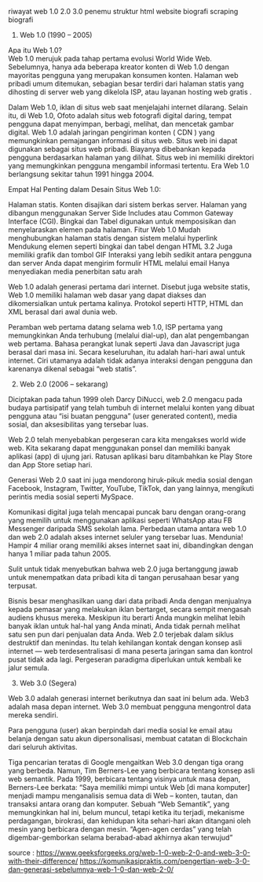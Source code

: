 riwayat web 1.0 2.0 3.0
penemu struktur html
website biografi
scraping biografi

1. Web 1.0 (1990 – 2005)

Apa itu Web 1.0?  
Web 1.0 merujuk pada tahap pertama evolusi World Wide Web. Sebelumnya, hanya ada beberapa kreator konten di Web 1.0 dengan mayoritas pengguna yang merupakan konsumen konten. Halaman web pribadi umum ditemukan, sebagian besar terdiri dari halaman statis yang dihosting di server web yang dikelola ISP, atau layanan hosting web gratis . 

Dalam Web 1.0, iklan di situs web saat menjelajahi internet dilarang. Selain itu, di Web 1.0, Ofoto adalah situs web fotografi digital daring, tempat pengguna dapat menyimpan, berbagi, melihat, dan mencetak gambar digital. Web 1.0 adalah jaringan pengiriman konten ( CDN ) yang memungkinkan pemajangan informasi di situs web. Situs web ini dapat digunakan sebagai situs web pribadi. Biayanya dibebankan kepada pengguna berdasarkan halaman yang dilihat. Situs web ini memiliki direktori yang memungkinkan pengguna mengambil informasi tertentu. Era Web 1.0 berlangsung sekitar tahun 1991 hingga 2004. 

Empat Hal Penting dalam Desain Situs Web 1.0:

Halaman statis.
Konten disajikan dari sistem berkas server.
Halaman yang dibangun menggunakan Server Side Includes atau Common Gateway Interface (CGI).
Bingkai dan Tabel digunakan untuk memposisikan dan menyelaraskan elemen pada halaman.
Fitur Web 1.0
Mudah menghubungkan halaman statis dengan sistem melalui hyperlink
Mendukung elemen seperti bingkai dan tabel dengan HTML 3.2
Juga memiliki grafik dan tombol GIF
Interaksi yang lebih sedikit antara pengguna dan server
Anda dapat mengirim formulir HTML melalui email
Hanya menyediakan media penerbitan satu arah

Web 1.0 adalah generasi pertama dari internet. Disebut juga website statis, Web 1.0 memiliki halaman web dasar yang dapat diakses dan dikomersialkan untuk pertama kalinya. Protokol seperti HTTP, HTML dan XML berasal dari awal dunia web.

 Peramban web pertama datang selama web 1.0, ISP pertama yang memungkinkan Anda terhubung (melalui dial-up), dan alat pengembangan web pertama. Bahasa perangkat lunak seperti Java dan Javascript juga berasal dari masa ini.
 Secara keseluruhan, itu adalah hari-hari awal untuk internet. Ciri utamanya adalah tidak adanya interaksi dengan pengguna dan karenanya dikenal sebagai “web statis”.


 2. Web 2.0 (2006 – sekarang)

Diciptakan pada tahun 1999 oleh Darcy DiNucci, web 2.0 mengacu pada budaya partisipatif yang telah tumbuh di internet melalui konten yang dibuat pengguna atau “isi buatan pengguna” (user generated content), media sosial, dan aksesibilitas yang tersebar luas.

Web 2.0 telah menyebabkan pergeseran cara kita mengakses world wide web. Kita sekarang dapat menggunakan ponsel dan memiliki banyak aplikasi (app) di ujung jari. Ratusan aplikasi baru ditambahkan ke Play Store dan App Store setiap hari. 

Generasi Web 2.0 saat ini juga mendorong hiruk-pikuk media sosial dengan Facebook, Instagram, Twitter, YouTube, TikTok, dan yang lainnya, mengikuti perintis media sosial seperti MySpace.

Komunikasi digital juga telah mencapai puncak baru dengan orang-orang yang memilih untuk menggunakan aplikasi seperti WhatsApp atau FB Messenger daripada SMS sekolah lama.
Perbedaan utama antara web 1.0 dan web 2.0 adalah akses internet seluler yang tersebar luas. Mendunia! Hampir 4 miliar orang memiliki akses internet saat ini, dibandingkan dengan hanya 1 miliar pada tahun 2005.

Sulit untuk tidak menyebutkan bahwa web 2.0 juga bertanggung jawab untuk menempatkan data pribadi kita di tangan perusahaan besar yang terpusat. 

Bisnis besar menghasilkan uang dari data pribadi Anda dengan menjualnya kepada pemasar yang melakukan iklan bertarget, secara sempit mengasah audiens khusus mereka. 
Meskipun itu berarti Anda mungkin melihat lebih banyak iklan untuk hal-hal yang Anda minati, Anda tidak pernah melihat satu sen pun dari penjualan data Anda. 
Web 2.0 terjebak dalam siklus destruktif dan menindas. Itu telah kehilangan kontak dengan konsep asli internet — web terdesentralisasi di mana peserta jaringan sama dan kontrol pusat tidak ada lagi. Pergeseran paradigma diperlukan untuk kembali ke jalur semula.

3. Web 3.0 (Segera)

Web 3.0 adalah generasi internet berikutnya dan saat ini belum ada. Web3 adalah masa depan internet. Web 3.0 membuat pengguna mengontrol data mereka sendiri. 


Para pengguna (user) akan berpindah dari media sosial ke email atau belanja dengan satu akun dipersonalisasi, membuat catatan di Blockchain dari seluruh aktivitas.

Tiga pencarian teratas di Google mengaitkan Web 3.0 dengan tiga orang yang berbeda. Namun, Tim Berners-Lee yang berbicara tentang konsep asli web semantik. 
Pada 1999, berbicara tentang visinya untuk masa depan, Berners-Lee berkata:
“Saya memiliki mimpi untuk Web [di mana komputer] menjadi mampu menganalisis semua data di Web – konten, tautan, dan transaksi antara orang dan komputer. Sebuah “Web Semantik”, yang memungkinkan hal ini, belum muncul, tetapi ketika itu terjadi, mekanisme perdagangan, birokrasi, dan kehidupan kita sehari-hari akan ditangani oleh mesin yang berbicara dengan mesin. “Agen-agen cerdas” yang telah digembar-gemborkan selama berabad-abad akhirnya akan terwujud”

source : https://www.geeksforgeeks.org/web-1-0-web-2-0-and-web-3-0-with-their-difference/
https://komunikasipraktis.com/pengertian-web-3-0-dan-generasi-sebelumnya-web-1-0-dan-web-2-0/


